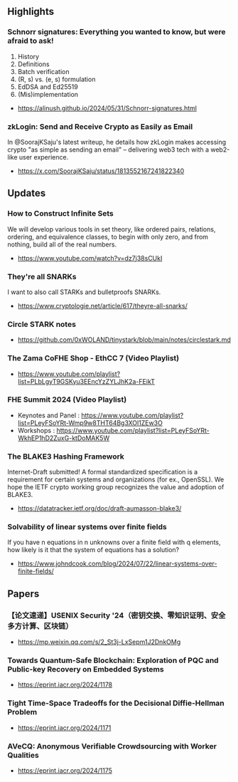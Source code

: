 ## Highlights
### Schnorr signatures: Everything you wanted to know, but were afraid to ask!
1. History
2. Definitions
3. Batch verification
4. (R, s) vs. (e, s) formulation
5. EdDSA and Ed25519
6. (Mis)implementation
- <https://alinush.github.io/2024/05/31/Schnorr-signatures.html>
### zkLogin: Send and Receive Crypto as Easily as Email
In @SoorajKSaju's latest writeup, he details how zkLogin makes accessing crypto "as simple as sending an email" – delivering web3 tech with a  web2-like user experience.
- <https://x.com/SoorajKSaju/status/1813552167241822340>
## Updates
### How to Construct Infinite Sets
We will develop various tools in set theory, like ordered pairs, relations, ordering, and equivalence classes, to begin with only zero, and from nothing, build all of the real numbers.
- <https://www.youtube.com/watch?v=dz7j38sCUkI>
### They're all SNARKs
I want to also call STARKs and bulletproofs SNARKs.
- <https://www.cryptologie.net/article/617/theyre-all-snarks/>
### Circle STARK notes
- <https://github.com/0xWOLAND/tinystark/blob/main/notes/circlestark.md>
### The Zama CoFHE Shop - EthCC 7 (Video Playlist)
- <https://www.youtube.com/playlist?list=PLbLgyT9GSKyu3EEncYzZYLJhK2a-FEikT>
### FHE Summit 2024 (Video Playlist)
- Keynotes and Panel : <https://www.youtube.com/playlist?list=PLeyFSoYRt-Wmp9w8THT64Bg3XOl1ZEw3O>
- Workshops : <https://www.youtube.com/playlist?list=PLeyFSoYRt-WkhEP1hD2ZuxG-ktDoMAK5W>
### The BLAKE3 Hashing Framework
Internet-Draft submitted! A formal standardized specification is a requirement for certain systems and organizations (for ex., OpenSSL). We hope the IETF crypto working group recognizes the value and adoption of BLAKE3.
- <https://datatracker.ietf.org/doc/draft-aumasson-blake3/>
### Solvability of linear systems over finite fields
If you have n equations in n unknowns over a finite field with q elements, how likely is it that the system of equations has a solution?
- <https://www.johndcook.com/blog/2024/07/22/linear-systems-over-finite-fields/>

## Papers
### 【论文速递】USENIX Security '24（密钥交换、零知识证明、安全多方计算、区块链）
- <https://mp.weixin.qq.com/s/2_St3j-LxSepm1J2DnkOMg>
### Towards Quantum-Safe Blockchain: Exploration of PQC and Public-key Recovery on Embedded Systems
- <https://eprint.iacr.org/2024/1178>
### Tight Time-Space Tradeoffs for the Decisional Diffie-Hellman Problem
- <https://eprint.iacr.org/2024/1171>
### AVeCQ: Anonymous Verifiable Crowdsourcing with Worker Qualities
- <https://eprint.iacr.org/2024/1175>
